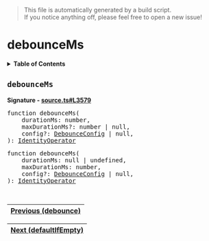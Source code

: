 > This file is automatically generated by a build script.<br>If you notice anything off, please feel free to open a new issue!

# debounceMs

<details><summary><b>Table of Contents</b></summary>

1. [<code>debounceMs</code>](#debounceMs)</details>

## <a name="debounceMs"></a><code>debounceMs</code>

<b>Signature - [source.ts#L3579](..\/..\/packages\/core\/src\/source.ts#L3579)</b>

<pre>function debounceMs(<br>    durationMs: number,<br>    maxDurationMs?: number | null,<br>    config?: <a href="015-debounce.md#DebounceConfig">DebounceConfig</a> | null,<br>): <a href="001-IdentityOperator.md#IdentityOperator">IdentityOperator</a></pre>

<pre>function debounceMs(<br>    durationMs: null | undefined,<br>    maxDurationMs: number,<br>    config?: <a href="015-debounce.md#DebounceConfig">DebounceConfig</a> | null,<br>): <a href="001-IdentityOperator.md#IdentityOperator">IdentityOperator</a></pre><br>

| [Previous \(debounce\)](015-debounce.md#readme) |
| --- |

<div align="right">

| [Next \(defaultIfEmpty\)](017-defaultIfEmpty.md#readme) |
| --- |
</div>

